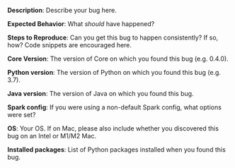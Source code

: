 **Description**: Describe your bug here.

**Expected Behavior**: What _should_ have happened?

**Steps to Reproduce**: Can you get this bug to happen consistently? If so, how?
Code snippets are encouraged here.

**Core Version**: The version of Core on which you found this bug (e.g. 0.4.0).

**Python version**: The version of Python on which you found this bug (e.g. 3.7).

**Java version**: The version of Java on which you found this bug.

**Spark config**: If you were using a non-default Spark config, what options were set?

**OS**: Your OS. If on Mac, please also include whether you discovered this bug
on an Intel or M1/M2 Mac.

**Installed packages**: List of Python packages installed when you found this bug.
